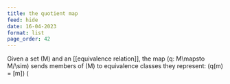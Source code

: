 ```yaml
---
title: the quotient map
feed: hide
date: 16-04-2023
format: list
page_order: 42
---
```



Given a set  \(M\)  and an [[equivalence relation]],  the map  \(q: M\mapsto M/\sim\)  sends members of  \(M\)  to equivalence classes they represent:  \(q(m) = [m]\) 
 \(